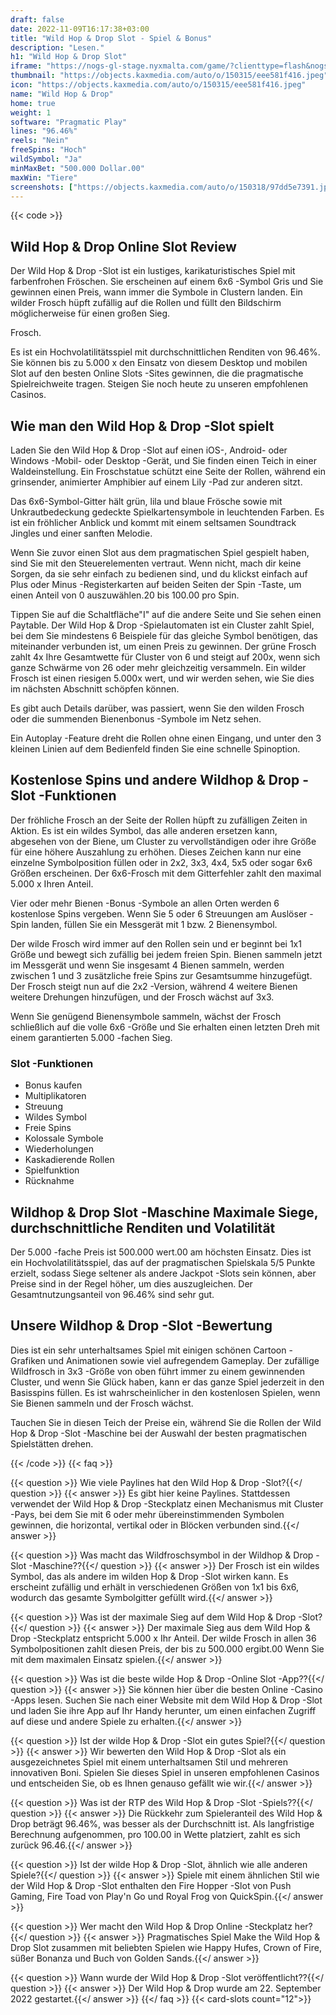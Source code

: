 ```yaml
---
draft: false
date: 2022-11-09T16:17:38+03:00
title: "Wild Hop & Drop Slot - Spiel & Bonus"
description: "Lesen."
h1: "Wild Hop & Drop Slot"
iframe: "https://nogs-gl-stage.nyxmalta.com/game/?clienttype=flash&nogscurrency=GBP&nogsgameid=1510281&nogslang=en_us&nogsmode=demo&nogsoperatorid=241"
thumbnail: "https://objects.kaxmedia.com/auto/o/150315/eee581f416.jpeg"
icon: "https://objects.kaxmedia.com/auto/o/150315/eee581f416.jpeg"
name: "Wild Hop & Drop"
home: true
weight: 1
software: "Pragmatic Play"
lines: "96.46%"
reels: "Nein"
freeSpins: "Hoch"
wildSymbol: "Ja"
minMaxBet: "500.000 Dollar.00"
maxWin: "Tiere"
screenshots: ["https://objects.kaxmedia.com/auto/o/150318/97dd5e7391.jpeg"]
---
```


{{< code >}}<h2>Wild Hop & Drop Online Slot Review</h2><p>Der Wild Hop & Drop -Slot ist ein lustiges, karikaturistisches Spiel mit farbenfrohen Fröschen. Sie erscheinen auf einem 6x6 -Symbol Gris und Sie gewinnen einen Preis, wann immer die Symbole in Clustern landen. Ein wilder Frosch hüpft zufällig auf die Rollen und füllt den Bildschirm möglicherweise für einen großen Sieg.</p><p>Frosch.</p><p>Es ist ein Hochvolatilitätsspiel mit durchschnittlichen Renditen von 96.46%.  Sie können bis zu 5.000 x den Einsatz von diesem Desktop und mobilen Slot auf den besten Online Slots -Sites gewinnen, die die pragmatische Spielreichweite tragen. Steigen Sie noch heute zu unseren empfohlenen Casinos.</p><h2>Wie man den Wild Hop & Drop -Slot spielt</h2><p>Laden Sie den Wild Hop & Drop -Slot auf einen iOS-, Android- oder Windows -Mobil- oder Desktop -Gerät, und Sie finden einen Teich in einer Waldeinstellung. Ein Froschstatue schützt eine Seite der Rollen, während ein grinsender, animierter Amphibier auf einem Lily -Pad zur anderen sitzt.</p><p>Das 6x6-Symbol-Gitter hält grün, lila und blaue Frösche sowie mit Unkrautbedeckung gedeckte Spielkartensymbole in leuchtenden Farben. Es ist ein fröhlicher Anblick und kommt mit einem seltsamen Soundtrack Jingles und einer sanften Melodie.</p><p>Wenn Sie zuvor einen Slot aus dem pragmatischen Spiel gespielt haben, sind Sie mit den Steuerelementen vertraut. Wenn nicht, mach dir keine Sorgen, da sie sehr einfach zu bedienen sind, und du klickst einfach auf Plus oder Minus -Registerkarten auf beiden Seiten der Spin -Taste, um einen Anteil von 0 auszuwählen.20 bis 100.00 pro Spin.</p><p>Tippen Sie auf die Schaltfläche"I" auf die andere Seite und Sie sehen einen Paytable. Der Wild Hop & Drop -Spielautomaten ist ein Cluster zahlt Spiel, bei dem Sie mindestens 6 Beispiele für das gleiche Symbol benötigen, das miteinander verbunden ist, um einen Preis zu gewinnen. Der grüne Frosch zahlt 4x Ihre Gesamtwette für Cluster von 6 und steigt auf 200x, wenn sich ganze Schwärme von 26 oder mehr gleichzeitig versammeln. Ein wilder Frosch ist einen riesigen 5.000x wert, und wir werden sehen, wie Sie dies im nächsten Abschnitt schöpfen können.</p><p>Es gibt auch Details darüber, was passiert, wenn Sie den wilden Frosch oder die summenden Bienenbonus -Symbole im Netz sehen.</p><p>Ein Autoplay -Feature dreht die Rollen ohne einen Eingang, und unter den 3 kleinen Linien auf dem Bedienfeld finden Sie eine schnelle Spinoption.</p><h2>Kostenlose Spins und andere Wildhop & Drop -Slot -Funktionen</h2><p>Der fröhliche Frosch an der Seite der Rollen hüpft zu zufälligen Zeiten in Aktion. Es ist ein wildes Symbol, das alle anderen ersetzen kann, abgesehen von der Biene, um Cluster zu vervollständigen oder ihre Größe für eine höhere Auszahlung zu erhöhen. Dieses Zeichen kann nur eine einzelne Symbolposition füllen oder in 2x2, 3x3, 4x4, 5x5 oder sogar 6x6 Größen erscheinen. Der 6x6-Frosch mit dem Gitterfehler zahlt den maximal 5.000 x Ihren Anteil.</p><p>Vier oder mehr Bienen -Bonus -Symbole an allen Orten werden 6 kostenlose Spins vergeben. Wenn Sie 5 oder 6 Streuungen am Auslöser -Spin landen, füllen Sie ein Messgerät mit 1 bzw. 2 Bienensymbol.</p><p>Der wilde Frosch wird immer auf den Rollen sein und er beginnt bei 1x1 Größe und bewegt sich zufällig bei jedem freien Spin. Bienen sammeln jetzt im Messgerät und wenn Sie insgesamt 4 Bienen sammeln, werden zwischen 1 und 3 zusätzliche freie Spins zur Gesamtsumme hinzugefügt. Der Frosch steigt nun auf die 2x2 -Version, während 4 weitere Bienen weitere Drehungen hinzufügen, und der Frosch wächst auf 3x3.</p><p>Wenn Sie genügend Bienensymbole sammeln, wächst der Frosch schließlich auf die volle 6x6 -Größe und Sie erhalten einen letzten Dreh mit einem garantierten 5.000 -fachen Sieg.</p><h3>
Slot -Funktionen</h3><ul>
<li></span>
Bonus kaufen</li>
<li></span>
Multiplikatoren</li>
<li></span>
Streuung</li>
<li></span>
Wildes Symbol</li>
<li></span>
Freie Spins</li>
<li></span>
Kolossale Symbole</li>
<li></span>
Wiederholungen</li>
<li></span>
Kaskadierende Rollen</li>
<li></span>
Spielfunktion</li>
<li></span>
Rücknahme</li></ul><h2>Wildhop & Drop Slot -Maschine Maximale Siege, durchschnittliche Renditen und Volatilität</h2><p>Der 5.000 -fache Preis ist 500.000 wert.00 am höchsten Einsatz. Dies ist ein Hochvolatilitätsspiel, das auf der pragmatischen Spielskala 5/5 Punkte erzielt, sodass Siege seltener als andere Jackpot -Slots sein können, aber Preise sind in der Regel höher, um dies auszugleichen. Der Gesamtnutzungsanteil von 96.46% sind sehr gut.</p><h2>Unsere Wildhop & Drop -Slot -Bewertung</h2><p>Dies ist ein sehr unterhaltsames Spiel mit einigen schönen Cartoon -Grafiken und Animationen sowie viel aufregendem Gameplay. Der zufällige Wildfrosch in 3x3 -Größe von oben führt immer zu einem gewinnenden Cluster, und wenn Sie Glück haben, kann er das ganze Spiel jederzeit in den Basisspins füllen. Es ist wahrscheinlicher in den kostenlosen Spielen, wenn Sie Bienen sammeln und der Frosch wächst.</p><p>Tauchen Sie in diesen Teich der Preise ein, während Sie die Rollen der Wild Hop & Drop -Slot -Maschine bei der Auswahl der besten pragmatischen Spielstätten drehen.</p>
{{< /code >}}
{{< faq >}}

{{< question >}} Wie viele Paylines hat den Wild Hop & Drop -Slot?{{</ question >}}
{{< answer >}} Es gibt hier keine Paylines. Stattdessen verwendet der Wild Hop & Drop -Steckplatz einen Mechanismus mit Cluster -Pays, bei dem Sie mit 6 oder mehr übereinstimmenden Symbolen gewinnen, die horizontal, vertikal oder in Blöcken verbunden sind.{{</ answer >}}

{{< question >}} Was macht das Wildfroschsymbol in der Wildhop & Drop -Slot -Maschine??{{</ question >}}
{{< answer >}} Der Frosch ist ein wildes Symbol, das als andere im wilden Hop & Drop -Slot wirken kann. Es erscheint zufällig und erhält in verschiedenen Größen von 1x1 bis 6x6, wodurch das gesamte Symbolgitter gefüllt wird.{{</ answer >}}

{{< question >}} Was ist der maximale Sieg auf dem Wild Hop & Drop -Slot?{{</ question >}}
{{< answer >}} Der maximale Sieg aus dem Wild Hop & Drop -Steckplatz entspricht 5.000 x Ihr Anteil. Der wilde Frosch in allen 36 Symbolpositionen zahlt diesen Preis, der bis zu 500.000 ergibt.00 Wenn Sie mit dem maximalen Einsatz spielen.{{</ answer >}}

{{< question >}} Was ist die beste wilde Hop & Drop -Online Slot -App??{{</ question >}}
{{< answer >}} Sie können hier über die besten Online -Casino -Apps lesen. Suchen Sie nach einer Website mit dem Wild Hop & Drop -Slot und laden Sie ihre App auf Ihr Handy herunter, um einen einfachen Zugriff auf diese und andere Spiele zu erhalten.{{</ answer >}}

{{< question >}} Ist der wilde Hop & Drop -Slot ein gutes Spiel?{{</ question >}}
{{< answer >}} Wir bewerten den Wild Hop & Drop -Slot als ein ausgezeichnetes Spiel mit einem unterhaltsamen Stil und mehreren innovativen Boni. Spielen Sie dieses Spiel in unseren empfohlenen Casinos und entscheiden Sie, ob es Ihnen genauso gefällt wie wir.{{</ answer >}}

{{< question >}} Was ist der RTP des Wild Hop & Drop -Slot -Spiels??{{</ question >}}
{{< answer >}} Die Rückkehr zum Spieleranteil des Wild Hop & Drop beträgt 96.46%, was besser als der Durchschnitt ist. Als langfristige Berechnung aufgenommen, pro 100.00 in Wette platziert, zahlt es sich zurück 96.46.{{</ answer >}}

{{< question >}} Ist der wilde Hop & Drop -Slot, ähnlich wie alle anderen Spiele?{{</ question >}}
{{< answer >}} Spiele mit einem ähnlichen Stil wie der Wild Hop & Drop -Slot enthalten den Fire Hopper -Slot von Push Gaming, Fire Toad von Play'n Go und Royal Frog von QuickSpin.{{</ answer >}}

{{< question >}} Wer macht den Wild Hop & Drop Online -Steckplatz her?{{</ question >}}
{{< answer >}} Pragmatisches Spiel Make the Wild Hop & Drop Slot zusammen mit beliebten Spielen wie Happy Hufes, Crown of Fire, süßer Bonanza und Buch von Golden Sands.{{</ answer >}}

{{< question >}} Wann wurde der Wild Hop & Drop -Slot veröffentlicht??{{</ question >}}
{{< answer >}} Der Wild Hop & Drop wurde am 22. September 2022 gestartet.{{</ answer >}}
{{</ faq >}}
{{< card-slots count="12">}}